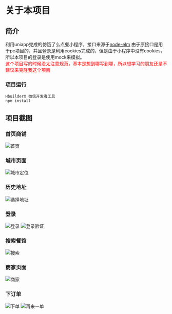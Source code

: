 # 关于本项目
## 简介
利用uniapp完成的仿饿了么点餐小程序，接口来源于[node-elm](https://github.com/bailicangdu/node-elm/blob/master/API.md)
由于原接口是用于pc项目的，并且登录是利用cookies完成的，但是由于小程序中没有cookies，所以本项目的登录是使用mock来模拟。<br/>
<span style="color:red">这个项目写的时候没太注意规范，基本是想到哪写到哪，所以想学习的朋友还是不建议来克隆我这个项目</span>
### 项目运行
```
HbuilderX 微信开发者工具
npm install
```
## 项目截图
### 首页商铺
![首页](https://github.com/yhfwdxj/eleme_01_uniapp/blob/master/elmuni/home.gif)
### 城市页面
![城市定位](https://github.com/yhfwdxj/eleme_01_uniapp/blob/master/elmuni/city.gif)
### 历史地址
![选择地址](https://github.com/yhfwdxj/eleme_01_uniapp/blob/master/elmuni/historyAddress.gif)
### 登录
![登录](https://github.com/yhfwdxj/eleme_01_uniapp/blob/master/elmuni/login.gif)
![登录验证](https://github.com/yhfwdxj/eleme_01_uniapp/blob/master/elmuni/loginFail.gif)
### 搜索餐馆
![搜索](https://github.com/yhfwdxj/eleme_01_uniapp/blob/master/elmuni/search.gif)
### 商家页面
![商家](https://github.com/yhfwdxj/eleme_01_uniapp/blob/master/elmuni/shop.gif)
### 下订单
![下单](https://github.com/yhfwdxj/eleme_01_uniapp/blob/master/elmuni/order.gif)
![再来一单](https://github.com/yhfwdxj/eleme_01_uniapp/blob/master/elmuni/onemore.gif)
